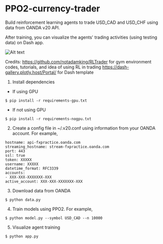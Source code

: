 # PPO2-currency-trader

Build reinforcement learning agents to trade USD_CAD and USD_CHF using data from OANDA v20 API.

After training, you can visualize the agents' trading activities (using testing data) on Dash app.

![Alt text](assets/dash_example.gif?raw=true "Title")

Credits: 
https://github.com/notadamking/RLTrader for gym environment codes, tutorials, and idea of using RL in trading
https://dash-gallery.plotly.host/Portal/ for Dash template

1. Install dependencies
- If using GPU
```
$ pip install -r requirements-gpu.txt
```
- If not using GPU
```
$ pip install -r requirements-nogpu.txt
```
2. Create a config file in ~/.v20.conf using information from your OANDA account. For example, 
```
hostname: api-fxpractice.oanda.com
streaming_hostname: stream-fxpractice.oanda.com
port: 443
ssl: true
token: XXXXX
username: XXXXX
datetime_format: RFC3339
accounts:
- XXX-XXX-XXXXXXX-XXX
active_account: XXX-XXX-XXXXXXX-XXX
```
3. Download data from OANDA
```
$ python data.py
```
4. Train models using PPO2. For example,
```
$ python model.py --symbol USD_CAD --n 10000
```
5. Visualize agent training
```
$ python app.py
```